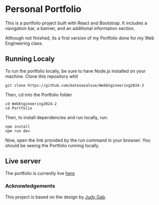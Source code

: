 # Personal Portfolio

This is a portfolio project built with React and Bootstrap. It includes a navigation bar, a banner, and an additional information section.

Although not finished, its a first version of my  Portfolio done for my Web Engineering class.

## Running Localy

To run the portfolio locally, be sure to have Node.js installed on your machine. Clone this repository whit
```shell
git clone https://github.com/mateoavalose/WebEngineering2024-2
```

Then, cd into the Portfolio folder
```shell
cd WebEngineering2024-2
cd Portfolio
```
Then, to install dependencies and run locally, run:
```shell
npm install
npm run dev
```

Now, open the link provided by the run command in your browser. You should be seeing the Portfolio running locally. 

## Live server

The portfolio is currently live [here](portfoliomae.netlify.app)

### Acknowledgements
This project is based on the design by [Judy Gab](https://github.com/judygab/web-dev-projects/tree/main/personal-portfolio).
